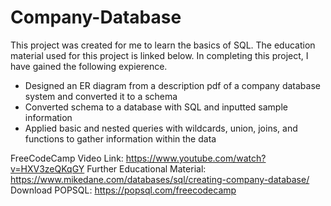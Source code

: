 # Company-Database

This project was created for me to learn the basics of SQL. The education material used for this project is linked below. 
In completing this project, I have gained the following expierence. 
- Designed an ER diagram from a description pdf of a company database system and converted it to a schema 
- Converted schema to a database with SQL and inputted sample information
- Applied basic and nested queries with wildcards, union, joins, and functions to gather information within the data

FreeCodeCamp Video Link: https://www.youtube.com/watch?v=HXV3zeQKqGY
Further Educational Material: https://www.mikedane.com/databases/sql/creating-company-database/
Download POPSQL: https://popsql.com/freecodecamp
